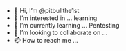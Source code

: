- 👋 Hi, I’m @pitbullthe1st
- 👀 I’m interested in ... learning 
- 🌱 I’m currently learning ... Pentesting
- 💞️ I’m looking to collaborate on ...
- 📫 How to reach me ... 

<!---
pitbullthe1st/pitbullthe1st is a ✨ special ✨ repository because its `README.md` (this file) appears on your GitHub profile.
You can click the Preview link to take a look at your changes.
--->
